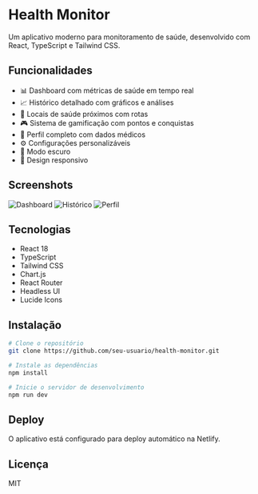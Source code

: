 # Health Monitor

Um aplicativo moderno para monitoramento de saúde, desenvolvido com React, TypeScript e Tailwind CSS.

## Funcionalidades

- 📊 Dashboard com métricas de saúde em tempo real
- 📈 Histórico detalhado com gráficos e análises
- 🏥 Locais de saúde próximos com rotas
- 🎮 Sistema de gamificação com pontos e conquistas
- 👤 Perfil completo com dados médicos
- ⚙️ Configurações personalizáveis
- 🌙 Modo escuro
- 📱 Design responsivo

## Screenshots

![Dashboard](https://via.placeholder.com/800x400.png?text=Dashboard)
![Histórico](https://via.placeholder.com/800x400.png?text=Histórico)
![Perfil](https://via.placeholder.com/800x400.png?text=Perfil)

## Tecnologias

- React 18
- TypeScript
- Tailwind CSS
- Chart.js
- React Router
- Headless UI
- Lucide Icons

## Instalação

```bash
# Clone o repositório
git clone https://github.com/seu-usuario/health-monitor.git

# Instale as dependências
npm install

# Inicie o servidor de desenvolvimento
npm run dev
```

## Deploy

O aplicativo está configurado para deploy automático na Netlify.

## Licença

MIT